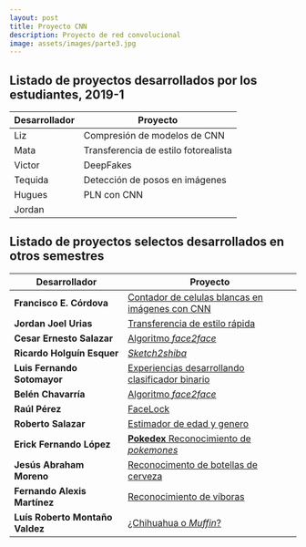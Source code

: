 ```yaml
---
layout: post
title: Proyecto CNN
description: Proyecto de red convolucional
image: assets/images/parte3.jpg
---
```


## Listado de proyectos desarrollados por los estudiantes, 2019-1

| Desarrollador  | Proyecto |
| -------------  | -------- |
| Liz            | Compresión de modelos de CNN |
| Mata           | Transferencia de estilo fotorealista |
| Victor         | DeepFakes |
| Tequida        | Detección de posos en imágenes |
| Hugues         | PLN con CNN    |
| Jordan         |                |

## Listado de proyectos selectos desarrollados en otros semestres

| Desarrollador                 | Proyecto |
| -------------                 | -------- |
| **Francisco E. Córdova** | [Contador de celulas blancas en imágenes con CNN](https://franko1307.github.io/2018/11/05/Clasificador-redes-neuronales.html) |
| **Jordan Joel Urias**  | [Transferencia de estilo rápida](https://jjups96.github.io/fast-style-transfer/) |                                                               
| **Cesar Ernesto Salazar**         | [Algoritmo *face2face*](https://cesern.github.io//face2face-demo/) |                                                                                
| **Ricardo Holguín Esquer**        | [*Sketch2shiba*](https://ricardohe97.github.io/post/sketch2shiba/) |
| **Luis Fernando Sotomayor**       | [Experiencias desarrollando clasificador binario](https://sanlf.github.io/2018/11/08/clasificador-binario.html)|
|**Belén Chavarría**                | [Algoritmo *face2face*](https://github.com/chasil7/face2faceProyecto) |
|**Raúl Pérez** | [FaceLock](https://raulperod.github.io/FaceLock/)|
|**Roberto Salazar** | [Estimador de edad y genero](https://rn-blog.herokuapp.com/age-gender) |
| **Erick Fernando López** | [**Pokedex** Reconocimiento de *pokemones*](https://ErickLF.github.io/Pokedex-R-CNN) |
| **Jesús Abraham Moreno** | [Reconocimento de botellas de cerveza](https://abmorenoc.github.io/Deteccion-de-objetos-en-imagenes/)  |
| **Fernando Alexis Martínez** | [Reconocimiento de víboras](https://alexis96.github.io/proyecto-CNN/) |
| **Luís Roberto Montaño Valdez** | [¿Chihuahua o *Muffin*?](https://nanmon.github.io/redes-neuronales/cnn) |


